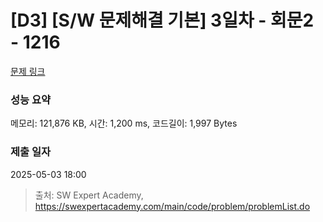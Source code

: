 # [D3] [S/W 문제해결 기본] 3일차 - 회문2 - 1216 

[문제 링크](https://swexpertacademy.com/main/code/problem/problemDetail.do?contestProbId=AV14Rq5aABUCFAYi) 

### 성능 요약

메모리: 121,876 KB, 시간: 1,200 ms, 코드길이: 1,997 Bytes

### 제출 일자

2025-05-03 18:00



> 출처: SW Expert Academy, https://swexpertacademy.com/main/code/problem/problemList.do